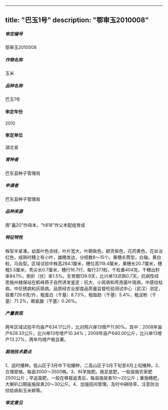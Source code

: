 
---
title: "巴玉1号"
description: "鄂审玉2010008"
---
##### 审定编号 
鄂审玉2010008

##### 作物名称
玉米

##### 品种名称
巴玉1号

#### 审定年份
2010	

#### 审定单位
湖北省

##### 育种者
巴东县种子管理局

##### 申请者
巴东县种子管理局

##### 品种来源
用“鑫20”作母本，“h818”作父本配组育成

##### 特征特性
株型半紧凑。幼苗叶色浓绿，叶片宽大，叶鞘紫色，颖壳紫色，花药黄色，花丝淡红色，成熟时穗上有小叶，雄穗发达，分枝数8～15个。果穗长筒型，白轴，黄白粒，马齿型。区域试验中株高284.1厘米，穗位高119.4厘米，果穗长20.7厘米，穗粗5.5厘米，秃尖长0.7厘米，穗行16.7行，每行37.1粒，千粒重404克，干穗出籽率84.1%，倒折（伏）率1.5%。生育期139.9天，比兴单13迟熟0.7天。抗病性经恩施州植保站在鹤峰燕子自然诱发鉴定：抗大、小斑病和弯孢菌叶斑病，中感纹枯病，中抗锈病和灰斑病。品质经农业部食品质量监督检验测试中心（武汉）测定，容重729.6克/升，粗蛋白（干基）8.73%，粗脂肪（干基）5.4%，粗淀粉（干基）71.2%，赖氨酸（干基）0.26%。

##### 产量表现
两年区域试验平均亩产634.17公斤，比对照兴单13增产11.80%。其中：2008年亩产628.33公斤，比兴单13号增产10.34%；2009年亩产640.00公斤，比兴单13增产13.27%，两年均增产极显著。

##### 栽培技术要点
1、适时播种。低山区于3月中下旬播种，二高山区于3月下旬至4月上旬播种。2、合理密植。每亩3000～3500株。3、科学施肥。施足底肥，一般亩施农家肥2500公斤；早追苗肥，一般在移栽返青后，每亩施尿素10～20公斤；重施穗肥，大喇叭口期亩施尿素20～30公斤。4、加强田间管理。及时中耕除草，注意防治纹枯病和玉米螟等。

##### 审定意见



